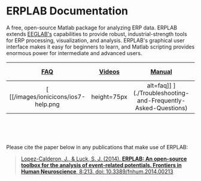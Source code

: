 # ERPLAB Documentation

A free, open-source Matlab package for analyzing ERP data.  ERPLAB extends [EEGLAB's](http://sccn.ucsd.edu/eeglab/) capabilities to provide robust, industrial-strength tools for ERP processing, visualization, and analysis.  ERPLAB's graphical user interface makes it easy for beginners to learn, and Matlab scripting provides enormous power for intermediate and advanced users.  

[FAQ](./Troubleshooting-and-Frequently-Asked-Questions) | [Videos](./Videos)|[Manual](./Manual)|[Tutorial](./Tutorial)|[Scripting Guide](./Scripting-Guide)| [BDF Library](./BDF-Library) |[Data Files](https://ucdavis.box.com/shared/static/f1go6b880w82cle1l53pucvsymcbp4st.zip)
:--------: | :--------: | :--------: | :--------: | :--------: | :--------: | :--------:
[ [[/images/ionicicons/ios7-help.png | height=75px | alt=faq]] ](./Troubleshooting-and-Frequently-Asked-Questions) | [ [[/images/ionicicons/ios7-monitor.png | height=75px | alt=video]] ](./Videos) | [ [[/images/ionicicons/ios7-information.png | height=75px | alt=manual]] ](./Manual) | [ [[/images/ionicicons/ios7-copy.png | height=75px| alt=tutorial]] ](./Tutorial) | [ [[/images/ionicicons/ios7-paper-outline.png | height=75px | alt=scripting]] ](./Scripting-Guide) |  [ [[/images/ionicicons/ios7-monitor.png | height=75px | alt=bdf_library]] ](./BDF-Library) | [ [[/images/ionicicons/ios7-download.png | height=75px | alt=data]] ](https://ucdavis.box.com/shared/static/f1go6b880w82cle1l53pucvsymcbp4st.zip)

<br>
<br>
<br>

Please cite the paper below in any publications that make use of ERPLAB:
> [Lopez-Calderon, J., & Luck, S. J. (2014). **ERPLAB: An open-source toolbox for the analysis of event-related potentials. Frontiers in Human Neuroscience**, 8:213. doi: 10.3389/fnhum.2014.00213](http://journal.frontiersin.org/Journal/10.3389/fnhum.2014.00213/)